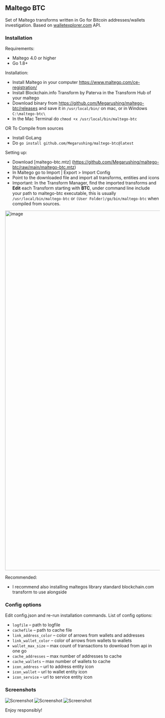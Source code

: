 ## Maltego BTC

Set of Maltego transforms written in Go for Bitcoin addresses/wallets investigation. Based on [walletexplorer.com](https://www.walletexplorer.com/) API.

### Installation

Requirements:
 - Maltego 4.0 or higher
 - Go 1.8+

Installation:
- Install Maltego in your computer https://www.maltego.com/ce-registration/
- Install Blockchain.info Transform by Paterva in the Transform Hub of your maltego
- Download binary from https://github.com/Megarushing/maltego-btc/releases and save it in `/usr/local/bin/` on mac, or in Windows `C:\maltego-btc\`
- In the Mac Terminal do `chmod +x /usr/local/bin/maltego-btc`

OR To Compile from sources
- Install GoLang
- Do `go install github.com/Megarushing/maltego-btc@latest`

Setting up:
- Download [maltego-btc.mtz] (https://github.com/Megarushing/maltego-btc/raw/main/maltego-btc.mtz)
- In Maltego go to Import | Export > Import Config
- Point to the downloaded file and import all transforms, entities and icons
- Important: In the Transform Manager, find the imported transforms and **Edit** each Transform starting with **BTC**, under command line include your path to maltego-btc executable, this is usually `/usr/local/bin/maltego-btc` or `(User Folder)/go/bin/maltego-btc` when compiled from sources.

<img width="1173" alt="image" src="https://user-images.githubusercontent.com/2642709/155597886-88a872aa-213b-4f5e-80db-762ff7b0b0f3.png">


Recommended:
- I recommend also installing maltegos library standard blockchain.com transform to use alongside

### Config options

Edit config.json and re-run installation commands. List of config options:

 - ```logfile``` – path to logfile
 - ```cachefile``` – path to cache file
 - ```link_address_color``` – color of arrows from wallets and addresses
 - ```link_wallet_color``` – color of arrows from wallets to wallets
 - ```wallet_max_size``` – max count of transactions to download from api in one go
 - ```cache_addresses``` – max number of addresses to cache
 - ```cache_wallets``` – max number of wallets to cache
 - ```icon_address``` – url to address entity icon
 - ```icon_wallet``` – url to wallet entity icon
 - ```icon_service``` – url to service entity icon
 
### Screenshots

![Screenshot](assets/screenshot-1.png)
![Screenshot](assets/screenshot-2.png)
![Screenshot](assets/screenshot-3.png)

Enjoy responsibly!
